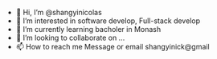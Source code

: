 - 👋 Hi, I’m @shangyinicolas
- 👀 I’m interested in software develop, Full-stack develop
- 🌱 I’m currently learning bacholer in Monash
- 💞️ I’m looking to collaborate on ...
- 📫 How to reach me Message or  email shangyinick@gmail

<!---
shangyinicolas/shangyinicolas is a ✨ special ✨ repository because its `README.md` (this file) appears on your GitHub profile.
You can click the Preview link to take a look at your changes.
--->
